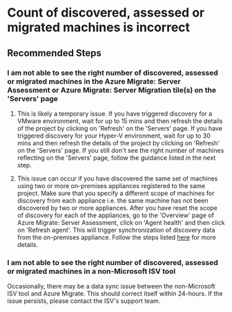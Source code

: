 <properties
    pageTitle="Count of discovered, assessed or migrated machines is incorrect" 
    description="Issues and guidance regarding creating a new migrate project and adding a tool" 
    service="microsoft.migrate"
    resource="migrateprojects"
    authors="ponatara"
    ms.author="ponatara"
    displayOrder=""
    selfHelpType="generic"
    supportTopicIds="32675737, 32675738, 32675739"
    resourceTags=""
    productPesIds="16348"
    cloudEnvironments="public, Fairfax, usnat, ussec" 
    articleId="72de9298-2a3f-4d0d-96c5-b2b5886483e6"
 	ownershipId="Compute_AzureMigrate"
/>

# Count of discovered, assessed or migrated machines is incorrect
  
## **Recommended Steps**
  
### **I am not able to see the right number of discovered, assessed or migrated machines in the Azure Migrate: Server Assessment or Azure Migrate: Server Migration tile(s) on the 'Servers' page**

1. This is likely a temporary issue. If you have triggered discovery for a VMware environment, wait for up to 15 mins and then refresh the details of the project by clicking on 'Refresh' on the 'Servers' page. If you have triggered discovery for your Hyper-V environment, wait for up to 30 mins and then refresh the details of the project by clicking on 'Refresh' on the 'Servers' page. If you still don't see the right number of machines reflecting on the 'Servers' page, follow the guidance listed in the next step.

2. This issue can occur if you have discovered the same set of machines using two or more on-premises appliances registered to the same project. Make sure that you specify a different scope of machines for discovery from each appliance i.e. the same machine has not been discovered by two or more appliances. After you have reset the scope of discovery for each of the appliances, go to the 'Overview' page of Azure Migrate: Server Assessment, click on 'Agent health' and then click on 'Refresh agent'. This will trigger synchronization of discovery data from the on-premises appliance. Follow the steps listed [here](https://aka.ms/migrate/self-help/count-mismatch-issues) for more details.

### **I am not able to see the right number of discovered, assessed or migrated machines in a non-Microsoft ISV tool**

Occasionally, there may be a data sync issue between the non-Microsoft ISV tool and Azure Migrate. This should correct itself within 24-hours. If the issue persists, please contact the ISV's support team.
